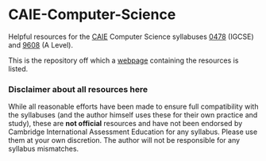 # CAIE-Computer-Science
Helpful resources for the [CAIE](https://www.cambridgeinternational.org/) Computer Science syllabuses [0478](https://www.cambridgeinternational.org/programmes-and-qualifications/cambridge-igcse-computer-science-0478/) (IGCSE) and [9608](https://www.cambridgeinternational.org/programmes-and-qualifications/cambridge-international-as-and-a-level-computer-science-9608/) (A Level).

This is the repository off which a [webpage](https://eccentricorange.github.io/CAIE-Computer-Science/) containing the resources is listed.

### Disclaimer about all resources here
While all reasonable efforts have been made to ensure full compatibility with the syllabuses (and the author himself uses these for their own practice and study), these are **not official** resources and have not been endorsed by Cambridge International Assessment Education for any syllabus. Please use them at your own discretion. The author will not be responsible for any syllabus mismatches.